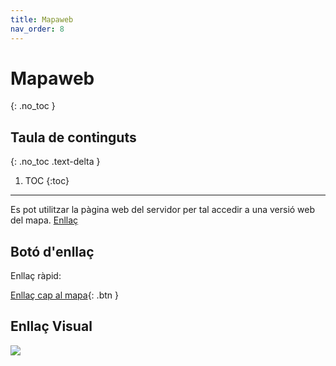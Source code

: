 ```yaml
---
title: Mapaweb
nav_order: 8
---
```


# Mapaweb
{: .no_toc }

## Taula de continguts
{: .no_toc .text-delta }

1. TOC
{:toc}

---

Es pot utilitzar la pàgina web del servidor per tal accedir a una versió web del mapa. [Enllaç](http://vanilla.megacat.cat)

## Botó d'enllaç

Enllaç ràpid:

[Enllaç cap al mapa](http://vanilla.megacat.cat){: .btn }

## Enllaç Visual

![](http://vanilla.megacat.cat)

